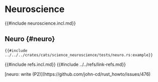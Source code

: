 # Neuroscience

{{#include neuroscience.incl.md}}

## Neuro {#neuro}

```rust,editable
{{#include ../../../crates/cats/science_neuroscience/tests/neuro.rs:example}}
```

{{#include refs.incl.md}}
{{#include ../../refs/link-refs.md}}

<div class="hidden">
[neuro: write (P2)](https://github.com/john-cd/rust_howto/issues/476)

</div>

